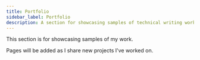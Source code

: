 ```yaml
---
title: Portfolio
sidebar_label: Portfolio
description: A section for showcasing samples of technical writing work.
---
```

This section is for showcasing samples of my work.

Pages will be added as I share new projects I've worked on.